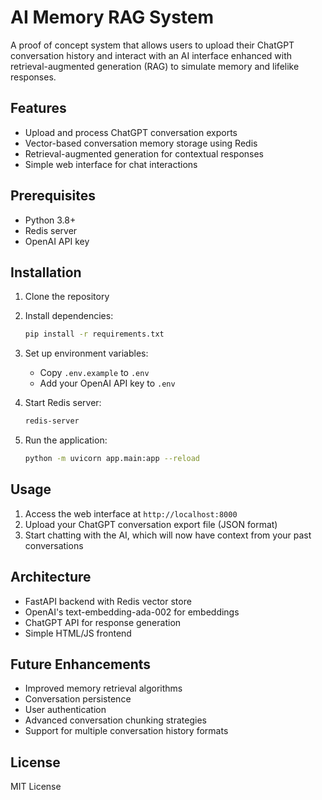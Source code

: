 # AI Memory RAG System

A proof of concept system that allows users to upload their ChatGPT conversation history and interact with an AI interface enhanced with retrieval-augmented generation (RAG) to simulate memory and lifelike responses.

## Features

- Upload and process ChatGPT conversation exports
- Vector-based conversation memory storage using Redis
- Retrieval-augmented generation for contextual responses
- Simple web interface for chat interactions

## Prerequisites

- Python 3.8+
- Redis server
- OpenAI API key

## Installation

1. Clone the repository
2. Install dependencies:
   ```bash
   pip install -r requirements.txt
   ```
3. Set up environment variables:
   - Copy `.env.example` to `.env`
   - Add your OpenAI API key to `.env`

4. Start Redis server:
   ```bash
   redis-server
   ```

5. Run the application:
   ```bash
   python -m uvicorn app.main:app --reload
   ```

## Usage

1. Access the web interface at `http://localhost:8000`
2. Upload your ChatGPT conversation export file (JSON format)
3. Start chatting with the AI, which will now have context from your past conversations

## Architecture

- FastAPI backend with Redis vector store
- OpenAI's text-embedding-ada-002 for embeddings
- ChatGPT API for response generation
- Simple HTML/JS frontend

## Future Enhancements

- Improved memory retrieval algorithms
- Conversation persistence
- User authentication
- Advanced conversation chunking strategies
- Support for multiple conversation history formats

## License

MIT License
